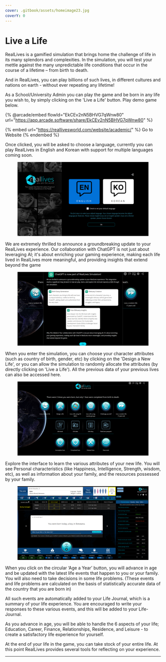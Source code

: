 ```yaml
---
cover: .gitbook/assets/homeimage23.jpg
coverY: 0
---
```


# Live a Life

RealLives is a gamified simulation that brings home the challenge of life in its many splendors and complexities. In the simulation, you will test your mettle against the many unpredictable life conditions that occur in the course of a lifetime – from birth to death.

And in RealLives, you can play billions of such lives, in different cultures and nations on earth - without ever repeating any lifetime!

As a School/University Admin you can play the game and be born in any life you wish to, by simply clicking on the 'Live a Life' button. Play demo game below.

{% @arcade/embed flowId="EkCEv2nN5BHVG7qWnw80" url="https://app.arcade.software/share/EkCEv2nN5BHVG7qWnw80" %}

{% embed url="https://reallivesworld.com/website/academic/" %}
Go to Website
{% endembed %}

Once clicked, you will be asked to choose a language, currently you can play RealLives in English and Korean with support for multiple languages coming soon.

<figure><img src=".gitbook/assets/Screenshot 2024-03-11 132854.png" alt=""><figcaption></figcaption></figure>

We are extremely thrilled to announce a groundbreaking update to your RealLives experience. Our collaboration with ChatGPT is not just about leveraging AI; it's about enriching your gaming experience, making each life lived in RealLives more meaningful, and providing insights that extend beyond the game

<figure><img src=".gitbook/assets/Screenshot 2024-03-11 132903.png" alt=""><figcaption></figcaption></figure>

When you enter the simulation, you can choose your character attributes (such as country of birth, gender, etc) by clicking on the 'Design a New Life', or you can allow the simulation to randomly allocate the attributes (by directly clicking on 'Live a Life'). All the previous data of your previous lives can also be accessed here.

<figure><img src=".gitbook/assets/Screenshot 2024-03-11 132923.png" alt=""><figcaption></figcaption></figure>

Explore the interface to learn the various attributes of your new life. You will see Personal characteristics (like Happiness, Intelligence, Strength, wisdom, etc), as well as information about your family, and the resources possessed by your family.

<figure><img src=".gitbook/assets/Screenshot 2024-03-11 133915.png" alt=""><figcaption></figcaption></figure>

When you click on the circular ‘Age a Year’ button, you will advance in age and be updated with the latest life events that happen to you or your family. You will also need to take decisions in some life problems. (These events and life problems are calculated on the basis of statistically accurate data of the country that you are born in)

All such events are automatically added to your Life Journal, which is a summary of your life experience. You are encouraged to write your responses to these various events, and this will be added to your Life-Journal.

As you advance in age, you will be able to handle the 6 aspects of your life; Education, Career, Finance, Relationships, Residence, and Leisure - to create a satisfactory life experience for yourself.

At the end of your life in the game, you can take stock of your entire life. At this point RealLives provides several tools for reflecting on your experience.

***
